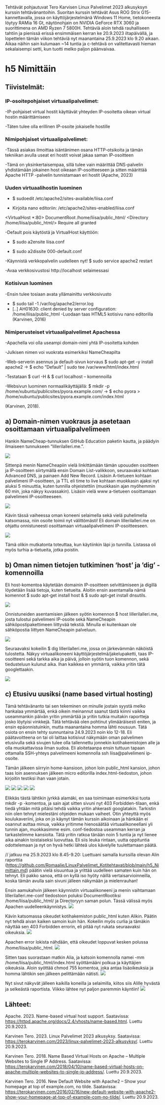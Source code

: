 Tehtävät pohjautuvat Tero Karvisen Linux Palvelimet 2023 alkusyksyn kurssin tehtävänantoihin. Suoritan kurssin tehtävät Asus ROG Strix G15-kannettavalla, jossa on käyttöjärjestelmänä Windows 11 Home, 
tietokoneesta löytyy RAMia 16 Gt, näytönohjain on NVIDIA GeForce RTX 3060 ja suorittimena on AMD Ryzen 7 5800H. 
Tehtäviä aloin tehdä rauhalliseen tahtiin ja pienissä erissä ensimmäisen kerran ke 20.9.2023 iltapäivällä, ja lopettelen tämän viikon tehtäviä nyt maanantaina 25.9.2023 klo 9.20 aikaan. Aikaa näihin sain kulumaan ~14 tuntia ja c-tehtävä on valitettavasti hieman sekalaisempi setti, kun tuotti melko paljon päänvaivaa.

# h5 Nimittäin
## Tiivistelmät:
### IP-osoitepohjaiset virtuaalipalvelimet:
-IP-pohjaiset virtual hostit käyttävät yhteyden IP-osoitetta oikean virtual hostin määrittämiseen

-Täten tulee olla erillinen IP-osoite jokaiselle hostille

### Nimipohjaiset virtuaalipalvelimet:
-Tässä asiakas ilmoittaa isäntänimen osana HTTP-otsikoita ja tämän tekniikan avulla useat eri hostit voivat jakaa saman IP-osoitteen
 
-Tämä on yksinkertaisempaa, sillä tulee vain määrittää DNS-palvelin yhdistämään jokainen host oikeaan IP-osoitteeseen ja sitten määrittää Apache HTTP -palvelin tunnistamaan eri hostit
(Apache, 2023)

### Uuden virtuaalihostin luominen
-	$ sudoedit /etc/apache2/sites-available/liisa.conf
  
-	Kirjoita nano editoriin:
  /etc/apache2/sites-enabled/liisa.conf

<VirtualHost *:80>
 DocumentRoot /home/liisa/public_html/
 <Directory /home/liisa/public_html/>
   Require all granted
 </Directory>
</VirtualHost>

-Default pois käytöstä ja VirtualHost käyttöön:
- $ sudo a2ensite liisa.conf
  
- $ sudo a2dissite 000-default.conf
  
-Käynnistä verkkopalvelin uudelleen nyt! $ sudo service apache2 restart

-Avaa verkkosivustosi http://localhost selaimessasi

### Kotisivun luominen
-Ensin tulee tosiaan avata yllämainittu verkkosivusto
- $ sudo tail -1 /var/log/apache2/error.log
- [..] AH01630: client denied by server configuration: /home/liisa/public_html
-Luodaan taas HTML5 kotisivu nano editorilla
(Karvinen, 2016)

### Nimiperusteiset virtuaalipalvelimet Apachessa
-Apachella voi olla useampi domain-nimi yhtä IP-osoitetta kohden

-Julkisen nimen voi vuokrata esimerkiksi NameCheapilta

-Web-serverin asennus ja default-sivun korvaus $ sudo apt-get -y install apache2 -> $ echo ”Default” | sudo tee /var/www/html/index.html

-Testataan $ curl -H & $ curl localhost – komennoilla

-Websivun luominen normaalikäyttäjällä: $ mkdir -p /home/xubuntu/publicsites/pyora.example.com/ -> $ echo pyora > /home/xubuntu/publicsites/pyora.example.com/index.html

(Karvinen, 2018).

## a) Domain-nimen vuokraus ja asetetaan osoittamaan virtuaalipalvelimeen
Hankin NameCheap-tunnuksen GitHub Education paketin kautta, ja päädyin ilmaiseen tunnukseen ”lillerilalleri.me.”.

![](https://github.com/LiisaLesonen/linux-palvelimet/blob/main/images/51namecheap.png)

Sittenpä menin NameCheapiin vielä linkittämään tämän upouuden osoitteen ja IP-osoitteen siirtymällä ensin Domain List-valikkoon, seuraavaksi kohtaan Advanced DNS, ja painaen Add New Record. 
Lisäsin A-tietueen kohtaan palvelimeni IP-osoitteen, ja TTL eli time to live kohtaan muokkasin ajaksi nyt aluksi 5 minuuttia, kuten tunnilla ohjeistettiin 
(muokkasin ajan myöhemmin 60 min, joka näkyy kuvassakin). Lisäsin vielä www a-tietueen osoittamaan palvelimeni IP-osoitteeseen.

![](https://github.com/LiisaLesonen/linux-palvelimet/blob/main/images/52atietueet.png)

Kävin tässä vaiheessa oman koneeni selaimella sekä vielä puhelimella katsomassa, niin osoite toimii nyt välittömästi! Eli domain lillerilalleri.me on ohjattu onnistuneesti osoittamaan virtuaalipalvelimeni IP-osoitteeseen. 

![](https://github.com/LiisaLesonen/linux-palvelimet/blob/main/images/53joujou.png)

Tämä olikin mutkatonta toteuttaa, kun käytiinkin läpi jo tunnilla. Listassa oli myös turhia a-tietueita, jotka poistin.

## b) Oman nimen tietojen tutkiminen ‘host’ ja ’dig’ -komennoilla
Eli host-komentoa käytetään domainin IP-osoitteen selvittämiseen ja digillä löydetään lisää tietoja, kuten tietueita. Aloitin ensin asentamalla nämä komennot $ sudo apt-get install host & $ sudo apt-get install dnsutils. 

![](https://github.com/LiisaLesonen/linux-palvelimet/blob/main/images/54komennotasennus.png)

Onnistuneiden asentamisien jälkeen syötin komennon $ host lillerilalleri.me, josta tulostui palvelimeni IP-osoite sekä NameCheapin sähköpostipakettimeen liittyvää tekstiä.
Minulla ei kuitenkaan ole sähköpostia liittyen NameCheapin palveluun.

![](https://github.com/LiisaLesonen/linux-palvelimet/blob/main/images/55hostlilleri.png)

Seuraavaksi kokeilin $ dig lillerilalleri.me, jossa on järkevämmän näköistä tulostetta. 
Näkyy virtuaalikoneeni käyttöjärjestelmä/jakelupaketti, taas IP-osoitteeni sekä tarkka aika ja päivä, jolloin syötin tuon komennon, sekä tiedusteluun kulunut aika.
Ihan kaikkea en ymmärrä, vaikka yritin tätä googlettaakin.

![](https://github.com/LiisaLesonen/linux-palvelimet/blob/main/images/56diglilleri.png)

## c) Etusivu uusiksi (name based virtual hosting)
Tämä tehtävänanto tai sen tekeminen on minulle jostain syystä melko hankalaa ymmärtää, enkä oikein meinannut saanut tästä kiinni vaikka useammankin päivän yritin ymmärtää ja yritin tutkia muitakin raportteja josko löytyisi vinkkejä. Tätä tehtävää olen pohtinut ylimääräisesti eniten, ja ensin epäonnistuinkin, mutta maanantaina homma lähti nousuun.
Tätä osiota on ensin tehty sunnuntaina 24.9.2023 noin klo 12-18.
Eli päätavoitteena on tai oli laittaa kotisivut näkymään oman palvelimen etusivulla sekä sivujen tulee olla tallennettu jonnekin kotihakemistojen alle ja olla muokattavissa ilman sudoa.
Eli aloitetaanpa ensin tuttuun tapaan ottamalla SSH-yhteys palvelimeeni komennolla ssh liisa@palvelimeni ip-osoite.

Tämän jälkeen siirryin home-kansioon, johon loin public_html kansion, johon taas loin asennuksen jälkeen micro editorilla index.html-tiedoston, johon kirjoitin testiksi ihan vaan jotain.

![](https://github.com/LiisaLesonen/linux-palvelimet/blob/main/images/57publichtml.png)
![](https://github.com/LiisaLesonen/linux-palvelimet/blob/main/images/58sudoa2en.png)
![](https://github.com/LiisaLesonen/linux-palvelimet/blob/main/images/59conffff.png)
![](https://github.com/LiisaLesonen/linux-palvelimet/blob/main/images/59sudoa2ensite.png)
![](https://github.com/LiisaLesonen/linux-palvelimet/blob/main/images/5999eionnistu.png)

Elikkäs tästä lähtikin jyrkkä alamäki, en saa toimimaan esimerkiksi tuota mkdir -p -komentoa, ja sain ajat sitten sivuni nyt 403 Forbidden-tilaan, enkä tiedä yhtään mitä pitäisi tehdä vaikka yritin ahkerasti googlatakin. Tarkistin niin olen tehnyt mielestäni ohjeiden mukaan vaiheet. Otin yhteyttä myös koulukaveriini, joka on jo käynyt tämän kurssin aikoinaan ja hänkään ei osannut auttaa minua, vaikka yritimme hienosäätää virtuaalikoneellani yli tunnin ajan, muokkasimme esim. conf-tiedostoa useamman kerran ja tarkastelimme kansioita. Tätä yritin ratkoa tänään noin 5 tuntia ja nyt lienee aika ainakin toistaiseksi luovuttaa.
Eli siis leuka rintaan, uutta oppituntia odottelemaan ja nyt on hyvä hetki lähteä ulos kävelylle tuulettamaan päätä.

// jatkuu ma 25.9.2023 klo 8.45-9.20:
Luettuani samalla kurssilla olevan Alin raporttia (https://github.com/Romaalie/LinuxPalvelimet_Kotitehtavat/blob/main/h5_Nimittain.md) päätin vielä sisuuntua ja yrittää uudelleen samaten kuin hän on tehnyt.
Eli pakko sanoa, että on kyllä iso hyöty näillä vertaisarvioinneilla, koska tämän avulla sain sivuni jälleen näkymään ja mielenrauhan!

Ensin aamukahvin jälkeen käynnistin virtuaalikoneeni ja menin vaihtamaan lillerilalleri.me-conf tiedostoon poluksi DocumentRootiksi /home/liisa/public_html/ ja Directoryyn saman polun. Tässä välissä myös Apachen uudelleenkäynnistys.
![](https://github.com/LiisaLesonen/linux-palvelimet/blob/main/images/59confmuutos.png)

Kävin katsomassa oikeudet kotihakemiston public_html kuten Alikin. Päätin nyt tehdä aivan kaiken samoin kuin hän.
Kokeilin myös curlia ja tämäkin näyttää sen 403 Forbidden errorin, eli pitää nyt rukata seuraavaksi oikeuksia.
![](https://github.com/LiisaLesonen/linux-palvelimet/blob/main/images/59oikeudet.png)

Apachen error lokista nähdään, että oikeudet loppuvat kesken polussa /home/liisa/public_html.
![](https://github.com/LiisaLesonen/linux-palvelimet/blob/main/images/59sudovarlog.png)

Sitten taas suorastaan matkin Alia, ja katsoin komennolla namei -mm /home/liisa/public_html/index.html syöttämääni polkua ja käyttäjien oikeuksia.
Aloin syöttää chmod 755 komentoa, joka antaa lisäoikeuksia ja homma lähtikin sen jälkeen pelittämään nätisti.
![](https://github.com/LiisaLesonen/linux-palvelimet/blob/main/images/59namei.png)

Nyt sivut näkyvät jälleen kaikilla koneilla ja selaimilla, kiitos siis Alille hyvästä ja selkeästä raportista. Viikko lähtee nyt paljon paremmin käyntiin!
![](https://github.com/LiisaLesonen/linux-palvelimet/blob/main/images/59sivuttoimii.png)


## Lähteet:
Apache. 2023. Name-based virtual host support. Saatavissa: https://httpd.apache.org/docs/2.4/vhosts/name-based.html. Luettu 20.9.2023.

Karvinen Tero. 2023. Linux Palvelimet 2023 alkusyksy. Saatavissa: https://terokarvinen.com/2023/linux-palvelimet-2023-alkusyksy/. Luettu 20.9.2023.

Karvinen Tero. 2018. Name Based Virtual Hosts on Apache – Multiple Websites to Single IP Address. Saatavissa: https://terokarvinen.com/2018/04/10/name-based-virtual-hosts-on-apache-multiple-websites-to-single-ip-address/. Luettu 20.9.2023.

Karvinen Tero. 2016. New Default Website with Apache2 – Show your homepage at top of example.com, no tilde. Saatavissa: https://terokarvinen.com/2016/02/16/new-default-website-with-apache2-show-your-homepage-at-top-of-example-com-no-tilde/. Luettu 20.9.2023.
